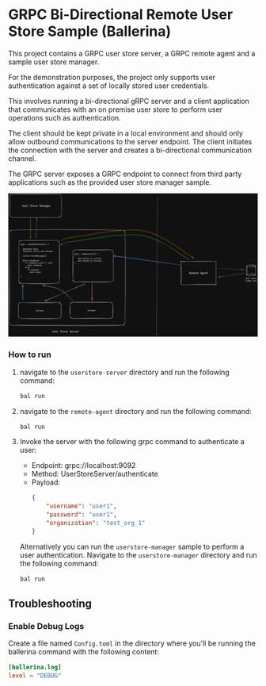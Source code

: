 # GRPC Bi-Directional Remote User Store Sample (Ballerina)

This project contains a GRPC user store server, a GRPC remote agent and a sample user store manager.

For the demonstration purposes, the project only supports user authentication against a set of locally stored user credentials.

This involves running a bi-directional gRPC server and a client application that communicates with an on premise user store to perform user operations such as authentication.

The client should be kept private in a local environment and should only allow outbound communications to the server endpoint. The client initiates the connection with the server and creates a bi-directional communication channel.

The GRPC server exposes a GRPC endpoint to connect from third party applications such as the provided user store manager sample.

![Architecture diagram](resources/architecture-diagram.png)

### How to run

1. navigate to the `userstore-server` directory and run the following command:

   ```bash
   bal run
   ```
   
2. navigate to the `remote-agent` directory and run the following command:

   ```bash
   bal run
   ```

3. Invoke the server with the following grpc command to authenticate a user:

   - Endpoint: grpc://localhost:9092
   - Method: UserStoreServer/authenticate
   - Payload:
     ```json
     {
         "username": "user1",
         "password": "user1",
         "organization": "test_org_1"
     }
     ```

   Alternatively you can run the `userstore-manager` sample to perform a user authentication. Navigate to the `userstore-manager` directory and run the following command:
   
      ```bash
      bal run
      ```

## Troubleshooting

### Enable Debug Logs

Create a file named `Config.toml` in the directory where you'll be running the ballerina command with the following content:

```toml
[ballerina.log]
level = "DEBUG"
```
